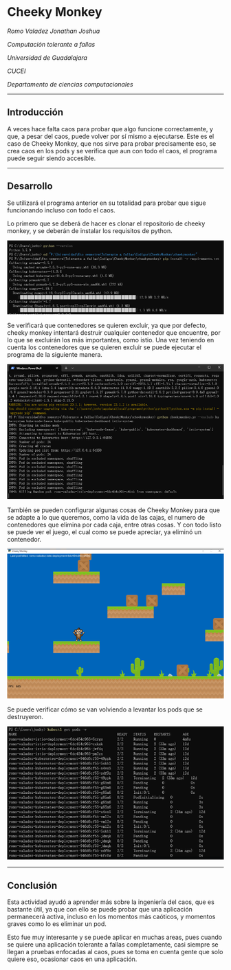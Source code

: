 # Cheeky Monkey
_Romo Valadez Jonathan Joshua_

_Computación tolerante a fallas_

_Universidad de Guadalajara_

_CUCEI_

_Departamento de ciencias computacionales_

---

## Introducción
A veces hace falta caos para probar que algo funcione correctamente, y que, a pesar del caos, puede volver por sí mismo a ejecutarse. Este es el caso de Cheeky Monkey, que nos sirve para probar precisamente eso, se crea caos en los pods y se verifica que aun con todo el caos, el programa puede seguir siendo accesible.

---

## Desarrollo

Se utilizará el programa anterior en su totalidad para probar que sigue funcionando incluso con todo el caos.

Lo primero que se deberá de hacer es clonar el repositorio de cheeky monkey, y se deberán de instalar los requisitos de python.

![Instalar requisitos](./Imagenes/1.png "Instalar requisitos")

Se verificará que contenedores se quieren excluir, ya que por defecto, cheeky monkey intentará destruir cualquier contenedor que encuentre, por lo que se excluirán los más importantes, como istio. Una vez teniendo en cuenta los contenedores que se quieren excluir se puede ejecutar el programa de la siguiente manera.

![Ejecutar Cheeky Monkey](./Imagenes/2.png "Ejecutar Cheeky Monkey")

También se pueden configurar algunas cosas de Cheeky Monkey para que se adapte a lo que queremos, como la vida de las cajas, el numero de contenedores que elimina por cada caja, entre otras cosas. Y con todo listo se puede ver el juego, el cual como se puede apreciar, ya eliminó un contenedor.

![Juego](./Imagenes/3.png "Juego")

Se puede verificar cómo se van volviendo a levantar los pods que se destruyeron.

![Verificar pods](./Imagenes/4.png "Verificar pods")

---

## Conclusión
Esta actividad ayudó a aprender más sobre la ingeniería del caos, que es bastante útil, ya que con ello se puede probar que una aplicación permanecerá activa, incluso en los momentos más caóticos, y momentos graves como lo es eliminar un pod.

Esto fue muy interesante y se puede aplicar en muchas areas, pues cuando se quiere una aplicación tolerante a fallas completamente, casi siempre se llegan a pruebas enfocadas al caos, pues se toma en cuenta gente que solo quiere eso, ocasionar caos en una aplicación.
